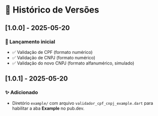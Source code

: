 # 📅 Histórico de Versões

## [1.0.0] - 2025-05-20

### 🚀 Lançamento inicial

- ✅ Validação de CPF (formato numérico)
- ✅ Validação de CNPJ (formato numérico)
- ✅ Validação do novo CNPJ (formato alfanumérico, simulado)

## [1.0.1] - 2025-05-20
### ✨ Adicionado
- Diretório `example/` com arquivo `validador_cpf_cnpj_example.dart`
  para habilitar a aba **Example** no pub.dev.
